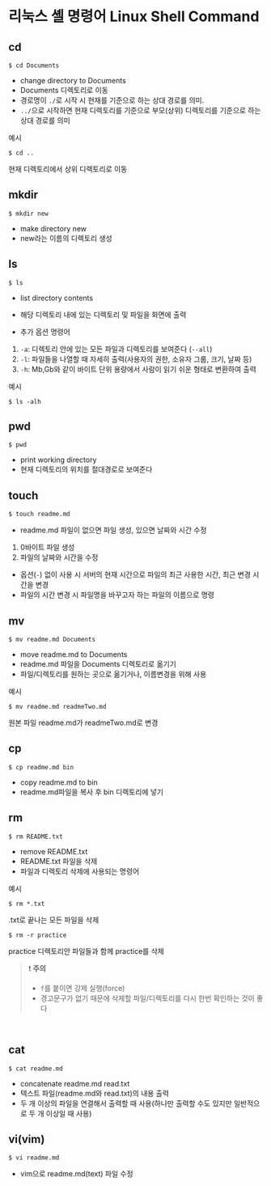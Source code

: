 # 리눅스 셸 명령어 Linux Shell Command

## cd

```
$ cd Documents
```

- change directory to Documents
- Documents 디렉토리로 이동
- 경로명이 `./`로 시작 시 현재를 기준으로 하는 상대 경로를 의미.
- `../`으로 시작하면 현재 디렉토리를 기준으로 부모(상위) 디렉토리를 기준으로 하는 상대 경로를 의미

예시
```
$ cd ..
```
현재 디렉토리에서 상위 디렉토리로 이동

## mkdir

```
​$ mkdir new
```
- make directory new
- new라는 이름의 디렉토리 생성

## ls 

```
$ ls
```

- list directory contents
- 해당 디렉토리 내에 있는 디렉토리 및 파일을 화면에 출력

- 추가 옵션 명령어
1. `-a`: 디렉토리 안에 있는 모든 파일과 디렉토리를 보여준다 (`--all`)
2. `-l`: 파일들을 나열할 때 자세히 출력(사용자의 권한, 소유자 그룹, 크기, 날짜 등)
3. `-h`: Mb,Gb와 같이 바이트 단위 용량에서 사람이 읽기 쉬운 형태로 변환하여 출력

예시
```
$ ls -alh 
```

## pwd
```
$ pwd
```
- print working directory
- 현재 디렉토리의 위치를 절대경로로 보여준다

## touch
```
$ touch readme.md
```
- readme.md 파일이 없으면 파일 생성, 있으면 날짜와 시간 수정
1. 0바이트 파일 생성
2. 파일의 날짜와 시간을 수정

- 옵션(`-`) 없이 사용 시 서버의 현재 시간으로 파일의 최근 사용한 시간, 최근 변경 시간을 변경
- 파일의 시간 변경 시 파일명을 바꾸고자 하는 파일의 이름으로 명령

## mv
```
$ mv readme.md Documents
```
- move readme.md to Documents
- readme.md 파일을 Documents 디렉토리로 옮기기
- 파일/디렉토리를 원하는 곳으로 옮기거나, 이름변경을 위해 사용

예시
```
$ mv readme.md readmeTwo.md
```
원본 파일 readme.md가 readmeTwo.md로 변경

## cp

```
$ cp readme.md bin
```
- copy readme.md to bin
- readme.md파일을 복사 후 bin 디렉토리에 넣기

## rm

```
$ rm README.txt
```
- remove README.txt
- README.txt 파일을 삭제
- 파일과 디렉토리 삭제에 사용되는 명령어

예시
```
$ rm *.txt
```
.txt로 끝나는 모든 파일을 삭제
```
$ rm -r practice
```
practice 디렉토리안 파일들과 함께 practice를 삭제

> ❗ __주의__
> - `f`를 붙이면 강제 실행(force)
> - 경고문구가 없기 때문에 삭제할 파일/디렉토리를 다시 한번 확인하는 것이 좋다

​
## cat 

```
$ cat readme.md
```
- concatenate readme.md read.txt
- 텍스트 파일(readme.md와 read.txt)의 내용 출력
- 두 개 이상의 파일을 연결해서 출력할 때 사용(하나만 출력할 수도 있지만 일반적으로 두 개 이상일 때 사용)

## vi(vim)

```
$ vi readme.md
```
- vim으로 readme.md(text) 파일 수정